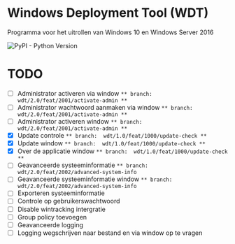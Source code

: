 # Windows Deployment Tool (WDT)
Programma voor het uitrollen van Windows 10 en Windows Server 2016

![PyPI - Python Version](https://img.shields.io/pypi/pyversions/django)


# TODO
- [ ] Administrator activeren via window `** branch:  wdt/2.0/feat/2001/activate-admin **`
- [ ] Administrator wachtwoord aanmaken via window `** branch:  wdt/2.0/feat/2001/activate-admin **`
- [ ] Administrator activeren window `** branch:  wdt/2.0/feat/2001/activate-admin **`
- [x] Update controle `** branch:  wdt/1.0/feat/1000/update-check **`
- [x] Update window `** branch:  wdt/1.0/feat/1000/update-check **`
- [x] Over de applicatie window `** branch:  wdt/1.0/feat/1000/update-check **`
- [ ] Geavanceerde systeeminformatie `** branch: wdt/2.0/feat/2002/advanced-system-info`
- [ ] Geavanceerde systeeminformatie window `** branch: wdt/2.0/feat/2002/advanced-system-info`
- [ ] Exporteren systeeminformatie
- [ ] Controle op gebruikerswachtwoord
- [ ] Disable wintracking intergratie
- [ ] Group policy toevoegen
- [ ] Geavanceerde logging
- [ ] Logging wegschrijven naar bestand en via window op te vragen